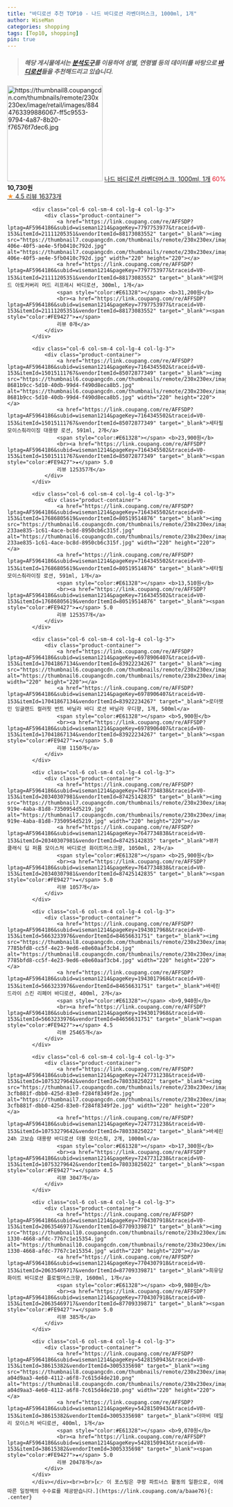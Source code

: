 ```yaml
---
title: "바디로션 추천 TOP10 - 나드 바디로션 라벤더머스크, 1000ml, 1개"
author: WiseMan
categories: shopping
tags: [Top10, shopping]
pin: true
---
```


> ##### 해당 게시물에서는 [**분석도구**](https://itemscout.io/)를 이용하여 **성별**, **연령별** 등의 데이터를 바탕으로 [**바디로션**](https://link.coupang.com/a/baae76)들을 추천해드리고 있습니다.
<div class="container"><div class="row">
            <div class="col-6 col-sm-4 col-lg-4 col-lg-3">
                <div class="product-container">
                    <a href="https://link.coupang.com/re/AFFSDP?lptag=AF5964186&subid=wiseman1214&pageKey=230959470&traceid=V0-153&itemId=732415331&vendorItemId=4851494626" target="_blank"><img src="https://thumbnail8.coupangcdn.com/thumbnails/remote/230x230ex/image/retail/images/8844763399886067-ff5c9553-9794-4a87-8b20-f76576f7dec6.jpg" alt="https://thumbnail8.coupangcdn.com/thumbnails/remote/230x230ex/image/retail/images/8844763399886067-ff5c9553-9794-4a87-8b20-f76576f7dec6.jpg" width="220" height="220"></a>
                    <a href="https://link.coupang.com/re/AFFSDP?lptag=AF5964186&subid=wiseman1214&pageKey=230959470&traceid=V0-153&itemId=732415331&vendorItemId=4851494626" target="_blank">나드 바디로션 라벤더머스크, 1000ml, 1개</a>
                    <span style="color:#E61328">60%</span> <b>10,730원</b>
                    <br><a href="https://link.coupang.com/re/AFFSDP?lptag=AF5964186&subid=wiseman1214&pageKey=230959470&traceid=V0-153&itemId=732415331&vendorItemId=4851494626" target="_blank"><span style="color:#FE9427">★</span> 4.5
                    리뷰 16373개</a>
                </div>
            </div>
            
            <div class="col-6 col-sm-4 col-lg-4 col-lg-3">
                <div class="product-container">
                    <a href="https://link.coupang.com/re/AFFSDP?lptag=AF5964186&subid=wiseman1214&pageKey=7797753977&traceid=V0-153&itemId=21111205351&vendorItemId=88173083552" target="_blank"><img src="https://thumbnail7.coupangcdn.com/thumbnails/remote/230x230ex/image/retail/images/2023/12/26/11/8/46e76e9a-406e-40f5-ae4e-5fb0410c792d.jpg" alt="https://thumbnail7.coupangcdn.com/thumbnails/remote/230x230ex/image/retail/images/2023/12/26/11/8/46e76e9a-406e-40f5-ae4e-5fb0410c792d.jpg" width="220" height="220"></a>
                    <a href="https://link.coupang.com/re/AFFSDP?lptag=AF5964186&subid=wiseman1214&pageKey=7797753977&traceid=V0-153&itemId=21111205351&vendorItemId=88173083552" target="_blank">비알머드 아토커버리 머드 리프레시 바디로션, 300ml, 1개</a>
                    <span style="color:#E61328"></span> <b>31,200원</b>
                    <br><a href="https://link.coupang.com/re/AFFSDP?lptag=AF5964186&subid=wiseman1214&pageKey=7797753977&traceid=V0-153&itemId=21111205351&vendorItemId=88173083552" target="_blank"><span style="color:#FE9427">★</span> 
                    리뷰 0개</a>
                </div>
            </div>
            
            <div class="col-6 col-sm-4 col-lg-4 col-lg-3">
                <div class="product-container">
                    <a href="https://link.coupang.com/re/AFFSDP?lptag=AF5964186&subid=wiseman1214&pageKey=7164345502&traceid=V0-153&itemId=15015111767&vendorItemId=85072877349" target="_blank"><img src="https://thumbnail6.coupangcdn.com/thumbnails/remote/230x230ex/image/retail/images/711593805388429-8681b9cc-5d10-40db-99d4-f490d8eca8b5.jpg" alt="https://thumbnail6.coupangcdn.com/thumbnails/remote/230x230ex/image/retail/images/711593805388429-8681b9cc-5d10-40db-99d4-f490d8eca8b5.jpg" width="220" height="220"></a>
                    <a href="https://link.coupang.com/re/AFFSDP?lptag=AF5964186&subid=wiseman1214&pageKey=7164345502&traceid=V0-153&itemId=15015111767&vendorItemId=85072877349" target="_blank">세타필 모이스춰라이징 대용량 로션, 591ml, 2개</a>
                    <span style="color:#E61328"></span> <b>23,900원</b>
                    <br><a href="https://link.coupang.com/re/AFFSDP?lptag=AF5964186&subid=wiseman1214&pageKey=7164345502&traceid=V0-153&itemId=15015111767&vendorItemId=85072877349" target="_blank"><span style="color:#FE9427">★</span> 5.0
                    리뷰 125357개</a>
                </div>
            </div>
            
            <div class="col-6 col-sm-4 col-lg-4 col-lg-3">
                <div class="product-container">
                    <a href="https://link.coupang.com/re/AFFSDP?lptag=AF5964186&subid=wiseman1214&pageKey=7164345502&traceid=V0-153&itemId=17686805619&vendorItemId=80519514876" target="_blank"><img src="https://thumbnail6.coupangcdn.com/thumbnails/remote/230x230ex/image/retail/images/1322644922592436-233ae835-1c61-4ace-bc8d-8950cb6c315f.jpg" alt="https://thumbnail6.coupangcdn.com/thumbnails/remote/230x230ex/image/retail/images/1322644922592436-233ae835-1c61-4ace-bc8d-8950cb6c315f.jpg" width="220" height="220"></a>
                    <a href="https://link.coupang.com/re/AFFSDP?lptag=AF5964186&subid=wiseman1214&pageKey=7164345502&traceid=V0-153&itemId=17686805619&vendorItemId=80519514876" target="_blank">세타필 모이스춰라이징 로션, 591ml, 1개</a>
                    <span style="color:#E61328"></span> <b>13,510원</b>
                    <br><a href="https://link.coupang.com/re/AFFSDP?lptag=AF5964186&subid=wiseman1214&pageKey=7164345502&traceid=V0-153&itemId=17686805619&vendorItemId=80519514876" target="_blank"><span style="color:#FE9427">★</span> 5.0
                    리뷰 125357개</a>
                </div>
            </div>
            
            <div class="col-6 col-sm-4 col-lg-4 col-lg-3">
                <div class="product-container">
                    <a href="https://link.coupang.com/re/AFFSDP?lptag=AF5964186&subid=wiseman1214&pageKey=6978906407&traceid=V0-153&itemId=17041867134&vendorItemId=83922234267" target="_blank"><img src="https://thumbnail6.coupangcdn.com/thumbnails/remote/230x230ex/image/vendor_inventory/caa6/0dde7dcf0ca24abdc5659130c4f3452e5d34bdefb7b99f2ceb068c7f1545.jpg" alt="https://thumbnail6.coupangcdn.com/thumbnails/remote/230x230ex/image/vendor_inventory/caa6/0dde7dcf0ca24abdc5659130c4f3452e5d34bdefb7b99f2ceb068c7f1545.jpg" width="220" height="220"></a>
                    <a href="https://link.coupang.com/re/AFFSDP?lptag=AF5964186&subid=wiseman1214&pageKey=6978906407&traceid=V0-153&itemId=17041867134&vendorItemId=83922234267" target="_blank">로더렛 인 잉글랜드 컬러핏 번트 바닐라 바디 로션 바닐라 우디향, 1개, 500ml</a>
                    <span style="color:#E61328"></span> <b>5,900원</b>
                    <br><a href="https://link.coupang.com/re/AFFSDP?lptag=AF5964186&subid=wiseman1214&pageKey=6978906407&traceid=V0-153&itemId=17041867134&vendorItemId=83922234267" target="_blank"><span style="color:#FE9427">★</span> 5.0
                    리뷰 1150개</a>
                </div>
            </div>
            
            <div class="col-6 col-sm-4 col-lg-4 col-lg-3">
                <div class="product-container">
                    <a href="https://link.coupang.com/re/AFFSDP?lptag=AF5964186&subid=wiseman1214&pageKey=7647734838&traceid=V0-153&itemId=20340307981&vendorItemId=87425142835" target="_blank"><img src="https://thumbnail7.coupangcdn.com/thumbnails/remote/230x230ex/image/retail/images/2023/10/12/10/5/545f1430-919e-4aba-81d8-7350954d5219.jpg" alt="https://thumbnail7.coupangcdn.com/thumbnails/remote/230x230ex/image/retail/images/2023/10/12/10/5/545f1430-919e-4aba-81d8-7350954d5219.jpg" width="220" height="220"></a>
                    <a href="https://link.coupang.com/re/AFFSDP?lptag=AF5964186&subid=wiseman1214&pageKey=7647734838&traceid=V0-153&itemId=20340307981&vendorItemId=87425142835" target="_blank">뷰카 클래식 딥 퍼퓸 모이스처 바디로션 화이트머스크향, 1050ml, 2개</a>
                    <span style="color:#E61328"></span> <b>25,900원</b>
                    <br><a href="https://link.coupang.com/re/AFFSDP?lptag=AF5964186&subid=wiseman1214&pageKey=7647734838&traceid=V0-153&itemId=20340307981&vendorItemId=87425142835" target="_blank"><span style="color:#FE9427">★</span> 5.0
                    리뷰 1057개</a>
                </div>
            </div>
            
            <div class="col-6 col-sm-4 col-lg-4 col-lg-3">
                <div class="product-container">
                    <a href="https://link.coupang.com/re/AFFSDP?lptag=AF5964186&subid=wiseman1214&pageKey=1943017968&traceid=V0-153&itemId=5663233976&vendorItemId=84656631751" target="_blank"><img src="https://thumbnail8.coupangcdn.com/thumbnails/remote/230x230ex/image/retail/images/7980814729742189-7785bfd8-cc5f-4e23-9ed6-e8e60aaf3cb4.jpg" alt="https://thumbnail8.coupangcdn.com/thumbnails/remote/230x230ex/image/retail/images/7980814729742189-7785bfd8-cc5f-4e23-9ed6-e8e60aaf3cb4.jpg" width="220" height="220"></a>
                    <a href="https://link.coupang.com/re/AFFSDP?lptag=AF5964186&subid=wiseman1214&pageKey=1943017968&traceid=V0-153&itemId=5663233976&vendorItemId=84656631751" target="_blank">바세린 드라이 스킨 리페어 바디로션, 400ml, 2개</a>
                    <span style="color:#E61328"></span> <b>9,940원</b>
                    <br><a href="https://link.coupang.com/re/AFFSDP?lptag=AF5964186&subid=wiseman1214&pageKey=1943017968&traceid=V0-153&itemId=5663233976&vendorItemId=84656631751" target="_blank"><span style="color:#FE9427">★</span> 4.5
                    리뷰 25465개</a>
                </div>
            </div>
            
            <div class="col-6 col-sm-4 col-lg-4 col-lg-3">
                <div class="product-container">
                    <a href="https://link.coupang.com/re/AFFSDP?lptag=AF5964186&subid=wiseman1214&pageKey=7247731238&traceid=V0-153&itemId=10753279642&vendorItemId=78033825022" target="_blank"><img src="https://thumbnail7.coupangcdn.com/thumbnails/remote/230x230ex/image/retail/images/1401994161572277-3cfb881f-dbb0-425d-83e0-f284f8349f2e.jpg" alt="https://thumbnail7.coupangcdn.com/thumbnails/remote/230x230ex/image/retail/images/1401994161572277-3cfb881f-dbb0-425d-83e0-f284f8349f2e.jpg" width="220" height="220"></a>
                    <a href="https://link.coupang.com/re/AFFSDP?lptag=AF5964186&subid=wiseman1214&pageKey=7247731238&traceid=V0-153&itemId=10753279642&vendorItemId=78033825022" target="_blank">바세린 24h 고보습 대용량 바디로션 더블 모이스춰, 2개, 1000ml</a>
                    <span style="color:#E61328"></span> <b>17,300원</b>
                    <br><a href="https://link.coupang.com/re/AFFSDP?lptag=AF5964186&subid=wiseman1214&pageKey=7247731238&traceid=V0-153&itemId=10753279642&vendorItemId=78033825022" target="_blank"><span style="color:#FE9427">★</span> 4.5
                    리뷰 3047개</a>
                </div>
            </div>
            
            <div class="col-6 col-sm-4 col-lg-4 col-lg-3">
                <div class="product-container">
                    <a href="https://link.coupang.com/re/AFFSDP?lptag=AF5964186&subid=wiseman1214&pageKey=7704307918&traceid=V0-153&itemId=20635469717&vendorItemId=87709339871" target="_blank"><img src="https://thumbnail10.coupangcdn.com/thumbnails/remote/230x230ex/image/retail/images/2023/11/08/14/4/b60d0486-1330-4668-afdc-7767c1e15354.jpg" alt="https://thumbnail10.coupangcdn.com/thumbnails/remote/230x230ex/image/retail/images/2023/11/08/14/4/b60d0486-1330-4668-afdc-7767c1e15354.jpg" width="220" height="220"></a>
                    <a href="https://link.coupang.com/re/AFFSDP?lptag=AF5964186&subid=wiseman1214&pageKey=7704307918&traceid=V0-153&itemId=20635469717&vendorItemId=87709339871" target="_blank">희유당 화이트 바디로션 플로럴머스크향, 1600ml, 1개</a>
                    <span style="color:#E61328"></span> <b>9,980원</b>
                    <br><a href="https://link.coupang.com/re/AFFSDP?lptag=AF5964186&subid=wiseman1214&pageKey=7704307918&traceid=V0-153&itemId=20635469717&vendorItemId=87709339871" target="_blank"><span style="color:#FE9427">★</span> 5.0
                    리뷰 385개</a>
                </div>
            </div>
            
            <div class="col-6 col-sm-4 col-lg-4 col-lg-3">
                <div class="product-container">
                    <a href="https://link.coupang.com/re/AFFSDP?lptag=AF5964186&subid=wiseman1214&pageKey=5428150943&traceid=V0-153&itemId=38615382&vendorItemId=3005335698" target="_blank"><img src="https://thumbnail8.coupangcdn.com/thumbnails/remote/230x230ex/image/retail/images/184943297495433-a04d9aa3-4e60-4112-a6f8-7c615d4de210.png" alt="https://thumbnail8.coupangcdn.com/thumbnails/remote/230x230ex/image/retail/images/184943297495433-a04d9aa3-4e60-4112-a6f8-7c615d4de210.png" width="220" height="220"></a>
                    <a href="https://link.coupang.com/re/AFFSDP?lptag=AF5964186&subid=wiseman1214&pageKey=5428150943&traceid=V0-153&itemId=38615382&vendorItemId=3005335698" target="_blank">더마비 데일리 모이스처 바디로션, 400ml, 1개</a>
                    <span style="color:#E61328"></span> <b>9,070원</b>
                    <br><a href="https://link.coupang.com/re/AFFSDP?lptag=AF5964186&subid=wiseman1214&pageKey=5428150943&traceid=V0-153&itemId=38615382&vendorItemId=3005335698" target="_blank"><span style="color:#FE9427">★</span> 5.0
                    리뷰 20478개</a>
                </div>
            </div>
            </div></div><br><br>[👉 이 포스팅은 쿠팡 파트너스 활동의 일환으로, 이에 따른 일정액의 수수료를 제공받습니다.](https://link.coupang.com/a/baae76){: .center}
